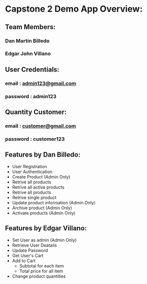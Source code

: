 # Capstone 2 Demo App Overview:

## Team Members:
### Dan Martin Billedo
### Edgar John Villano

## User Credentials:

### email : admin123@gmail.com
### password : admin123

## Quantity Customer:
### email : customer@gmail.com
### password : customer123

## Features by Dan Billedo:
- User Registration
- User Authentication
- Create Product (Admin Only)
- Retrive all products
- Retrive all active products
- Retrive all products
- Retrive single product
- Update product information (Admin Only)
- Archive product (Admin Only)
- Activate products (Admin Only)



## Features by Edgar Villano:
- Set User as admin (Admin Only)
- Retrieve User Deatails
- Update Password
- Get User's Cart
- Add to Cart
  - Subtotal for each item
  - Total price for all item    
- Change product quantities
